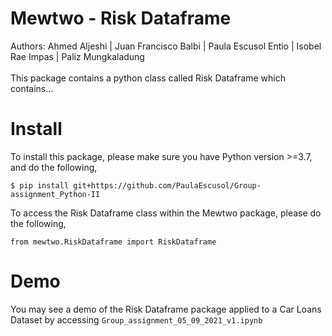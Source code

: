 # Mewtwo - Risk Dataframe
Authors: Ahmed Aljeshi | Juan Francisco Balbi | Paula Escusol Entio | Isobel Rae Impas | Paliz Mungkaladung
<br>
<br>This package contains a python class called Risk Dataframe which contains...

# Install
To install this package, please make sure you have Python version >=3.7, and do the following,
```
$ pip install git+https://github.com/PaulaEscusol/Group-assignment_Python-II
```
To access the Risk Dataframe class within the Mewtwo package, please do the following,
```
from mewtwo.RiskDataframe import RiskDataframe
```

# Demo
You may see a demo of the Risk Dataframe package applied to a Car Loans Dataset by accessing ```Group_assignment_05_09_2021_v1.ipynb```
